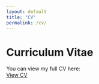 ```yaml
---
layout: default
title: "CV"
permalink: /cv/
---
```


# Curriculum Vitae

You can view my full CV here:  
<a href="https://www.dropbox.com/scl/fi/c840r3i5an8mxc2rj9os8/CV_Fei-Fang_V17.pdf?rlkey=er03mwbnna6jl809vsyn56r8v&st=i5ekx200&dl=0" target="_blank">View CV</a>
